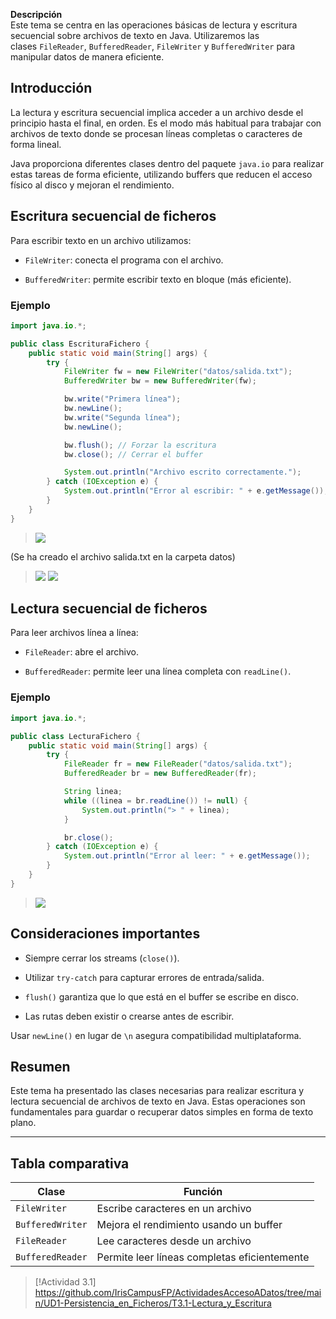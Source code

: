**Descripción**  
Este tema se centra en las operaciones básicas de lectura y escritura secuencial sobre archivos de texto en Java. Utilizaremos las clases `FileReader`, `BufferedReader`, `FileWriter` y `BufferedWriter` para manipular datos de manera eficiente.

## Introducción

La lectura y escritura secuencial implica acceder a un archivo desde el principio hasta el final, en orden. Es el modo más habitual para trabajar con archivos de texto donde se procesan líneas completas o caracteres de forma lineal.

Java proporciona diferentes clases dentro del paquete `java.io` para realizar estas tareas de forma eficiente, utilizando buffers que reducen el acceso físico al disco y mejoran el rendimiento.

## Escritura secuencial de ficheros

Para escribir texto en un archivo utilizamos:

- `FileWriter`: conecta el programa con el archivo.
    
- `BufferedWriter`: permite escribir texto en bloque (más eficiente).

### Ejemplo

```java
import java.io.*;

public class EscrituraFichero {
    public static void main(String[] args) {
        try {
            FileWriter fw = new FileWriter("datos/salida.txt");
            BufferedWriter bw = new BufferedWriter(fw);

            bw.write("Primera línea");
            bw.newLine();
            bw.write("Segunda línea");
            bw.newLine();

            bw.flush(); // Forzar la escritura
            bw.close(); // Cerrar el buffer

            System.out.println("Archivo escrito correctamente.");
        } catch (IOException e) {
            System.out.println("Error al escribir: " + e.getMessage());
        }
    }
}
```

> ![](ejecucion_EscrituraFichero.png)

(Se ha creado el archivo salida.txt en la carpeta datos)

> ![](ejecucion2_EscrituraFichero.png)         ![](ejecucion3_EscrituraFichero.png)

## Lectura secuencial de ficheros

Para leer archivos línea a línea:

- `FileReader`: abre el archivo.
    
- `BufferedReader`: permite leer una línea completa con `readLine()`.

### Ejemplo

```java
import java.io.*;

public class LecturaFichero {
    public static void main(String[] args) {
        try {
            FileReader fr = new FileReader("datos/salida.txt");
            BufferedReader br = new BufferedReader(fr);

            String linea;
            while ((linea = br.readLine()) != null) {
                System.out.println("> " + linea);
            }

            br.close();
        } catch (IOException e) {
            System.out.println("Error al leer: " + e.getMessage());
        }
    }
}
```

> ![](ejecucion_LecturaFichero.png)

## Consideraciones importantes

- Siempre cerrar los streams (`close()`).
    
- Utilizar `try-catch` para capturar errores de entrada/salida.
    
- `flush()` garantiza que lo que está en el buffer se escribe en disco.
    
- Las rutas deben existir o crearse antes de escribir.

Usar `newLine()` en lugar de `\n` asegura compatibilidad multiplataforma.

## Resumen

Este tema ha presentado las clases necesarias para realizar escritura y lectura secuencial de archivos de texto en Java. Estas operaciones son fundamentales para guardar o recuperar datos simples en forma de texto plano.

---
## Tabla comparativa

|Clase|Función|
|---|---|
|`FileWriter`|Escribe caracteres en un archivo|
|`BufferedWriter`|Mejora el rendimiento usando un buffer|
|`FileReader`|Lee caracteres desde un archivo|
|`BufferedReader`|Permite leer líneas completas eficientemente|

> [!Actividad 3.1]
> https://github.com/IrisCampusFP/ActividadesAccesoADatos/tree/main/UD1-Persistencia_en_Ficheros/T3.1-Lectura_y_Escritura